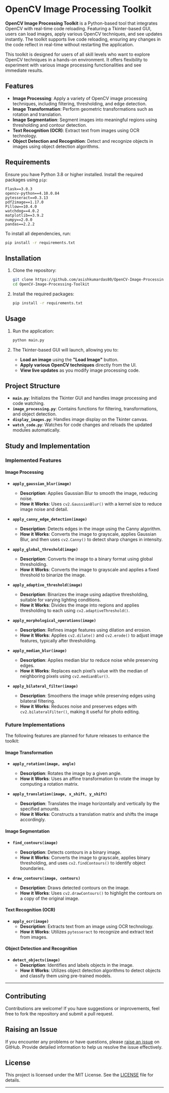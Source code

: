 

# OpenCV Image Processing Toolkit

**OpenCV Image Processing Toolkit** is a Python-based tool that integrates OpenCV with real-time code reloading. Featuring a Tkinter-based GUI, users can load images, apply various OpenCV techniques, and see updates instantly. The toolkit supports live code reloading, ensuring any changes in the code reflect in real-time without restarting the application.

This toolkit is designed for users of all skill levels who want to explore OpenCV techniques in a hands-on environment. It offers flexibility to experiment with various image processing functionalities and see immediate results.

## Features

- **Image Processing**: Apply a variety of OpenCV image processing techniques, including filtering, thresholding, and edge detection.
- **Image Transformation**: Perform geometric transformations such as rotation and translation.
- **Image Segmentation**: Segment images into meaningful regions using thresholding and contour detection.
- **Text Recognition (OCR)**: Extract text from images using OCR technology.
- **Object Detection and Recognition**: Detect and recognize objects in images using object detection algorithms.

## Requirements

Ensure you have Python 3.8 or higher installed. Install the required packages using `pip`:

```plaintext
Flask==3.0.3
opencv-python==4.10.0.84
pytesseract==0.3.13
pdf2image==1.17.0
Pillow==10.4.0
watchdog==4.0.2
matplotlib==3.9.2
numpy==2.0.0
pandas==2.2.2
```

To install all dependencies, run:

```bash
pip install -r requirements.txt
```

## Installation

1. Clone the repository:

    ```bash
    git clone https://github.com/asishkumardas80/OpenCV-Image-Processing-Toolkit.git
    cd OpenCV-Image-Processing-Toolkit
    ```

2. Install the required packages:

    ```bash
    pip install -r requirements.txt
    ```

## Usage

1. Run the application:

    ```bash
    python main.py
    ```

2. The Tkinter-based GUI will launch, allowing you to:

   - **Load an image** using the **"Load Image"** button.
   - **Apply various OpenCV techniques** directly from the UI.
   - **View live updates** as you modify image processing code.

## Project Structure

- **`main.py`**: Initializes the Tkinter GUI and handles image processing and code watching.
- **`image_processing.py`**: Contains functions for filtering, transformations, and object detection.
- **`display_images.py`**: Handles image display on the Tkinter canvas.
- **`watch_code.py`**: Watches for code changes and reloads the updated modules automatically.

## Study and Implementation

### Implemented Features

#### Image Processing

- **`apply_gaussian_blur(image)`**
  - **Description**: Applies Gaussian Blur to smooth the image, reducing noise.
  - **How it Works**: Uses `cv2.GaussianBlur()` with a kernel size to reduce image noise and detail.

- **`apply_canny_edge_detection(image)`**
  - **Description**: Detects edges in the image using the Canny algorithm.
  - **How it Works**: Converts the image to grayscale, applies Gaussian Blur, and then uses `cv2.Canny()` to detect sharp changes in intensity.

- **`apply_global_threshold(image)`**
  - **Description**: Converts the image to a binary format using global thresholding.
  - **How it Works**: Converts the image to grayscale and applies a fixed threshold to binarize the image.

- **`apply_adaptive_threshold(image)`**
  - **Description**: Binarizes the image using adaptive thresholding, suitable for varying lighting conditions.
  - **How it Works**: Divides the image into regions and applies thresholding to each using `cv2.adaptiveThreshold()`.

- **`apply_morphological_operations(image)`**
  - **Description**: Refines image features using dilation and erosion.
  - **How it Works**: Applies `cv2.dilate()` and `cv2.erode()` to adjust image features, typically after thresholding.

- **`apply_median_blur(image)`**
  - **Description**: Applies median blur to reduce noise while preserving edges.
  - **How it Works**: Replaces each pixel’s value with the median of neighboring pixels using `cv2.medianBlur()`.

- **`apply_bilateral_filter(image)`**
  - **Description**: Smoothens the image while preserving edges using bilateral filtering.
  - **How it Works**: Reduces noise and preserves edges with `cv2.bilateralFilter()`, making it useful for photo editing.


### Future Implementations

The following features are planned for future releases to enhance the toolkit:

#### Image Transformation

- **`apply_rotation(image, angle)`**
  - **Description**: Rotates the image by a given angle.
  - **How it Works**: Uses an affine transformation to rotate the image by computing a rotation matrix.

- **`apply_translation(image, x_shift, y_shift)`**
  - **Description**: Translates the image horizontally and vertically by the specified amounts.
  - **How it Works**: Constructs a translation matrix and shifts the image accordingly.

#### Image Segmentation

- **`find_contours(image)`**
  - **Description**: Detects contours in a binary image.
  - **How it Works**: Converts the image to grayscale, applies binary thresholding, and uses `cv2.findContours()` to identify object boundaries.

- **`draw_contours(image, contours)`**
  - **Description**: Draws detected contours on the image.
  - **How it Works**: Uses `cv2.drawContours()` to highlight the contours on a copy of the original image.

#### Text Recognition (OCR)

- **`apply_ocr(image)`**
  - **Description**: Extracts text from an image using OCR technology.
  - **How it Works**: Utilizes `pytesseract` to recognize and extract text from images.

#### Object Detection and Recognition

- **`detect_objects(image)`**
  - **Description**: Identifies and labels objects in the image.
  - **How it Works**: Utilizes object detection algorithms to detect objects and classify them using pre-trained models.

---


## Contributing

Contributions are welcome! If you have suggestions or improvements, feel free to fork the repository and submit a pull request.

## Raising an Issue

If you encounter any problems or have questions, please [raise an issue](https://github.com/asishkumardas80/OpenCV-Image-Processing-Toolkit/issues) on GitHub. Provide detailed information to help us resolve the issue effectively.

## License

This project is licensed under the MIT License. See the [LICENSE](LICENSE) file for details.

---